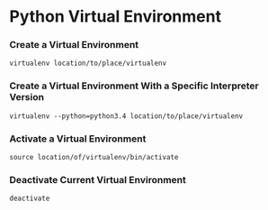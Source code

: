 # Python Virtual Environment

### Create a Virtual Environment

    virtualenv location/to/place/virtualenv
    
### Create a Virtual Environment With a Specific Interpreter Version

    virtualenv --python=python3.4 location/to/place/virtualenv
    
### Activate a Virtual Environment

    source location/of/virtualenv/bin/activate
    
### Deactivate Current Virtual Environment

    deactivate
